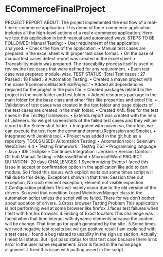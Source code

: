 # ECommerceFinalProject
PROJECT REPORT
ABOUT:
The project implemented the end flow of a real-time e-commerce application. This demo of the e-commerce
application includes all the high-level actions of a real e-commerce application. Here we test this application in
both manual and automated ways.
STEPS TO BE FOLLOWED:
Manual Testing:
• User requirement of the application analysed.
• Check the flow of the application.
• Manual test cases are prepared in the excel sheet with proper test case format.
• On the base of manual test cases defect report was created in the excel sheet.
• Traceability matrix was prepared. The traceability process itself is used to review the test cases that
were defined for any requirement.
• Each test case was prepared module-wise.
TEST STATUS:
Total Test cases : 27
Passed : 18
Failed : 9
Automation Testing:
• Created a maven project with the name ‘EcommerceMasterFinalProject.’
• Added all dependencies required for the project in the pom file.
• Created packages related to the project in the main folder and test folder.
• Added resources package in the main folder for the base class and other files like properties and excel
file.
• Validation of test cases was created in the test folder and page objects of the test cases are created in
the main folder.
• Created XML files for the test cases in the TestNg framework.
• Extends report was created with the help of Listeners. So we get screenshots of the failed test cases
and they will be stored in the Screenshot folder.
• Integrated with maven so, therefore, we can execute the test from the command prompt.(Regression
and Smoke).
• Integrated with Jenkins tool.
• Project was added in the git hub as a repository
TOOLS USED:
Automation Testing:
• Automation tool : Selenium WebDriver 4.4
• Testing Framework : TestNg 7.6.1
• Programming language : Java
• IDE : Eclipse
• Continues Integration : Jenkins
• Version Control : Git hub
Manual Testing:
• MicrosoftExcel
• MicrosoftWord
PROJECT DURATION : 20 days
CHALLENGES:
1.Synchronizing Events
I faced this issue in accept or confirmation option in the application like add to cart module. So I fixed this issues
with explicit waits but some times script will fail due to this delay.
Exceptions shown in that time:
Session time out exception, No such element exception, Element not visible expection
2.Configuration problem
This will mainly occur due to the old version of the drivers .So avoid that condition I used WebdriverManger class
in the automation script unless the script will be failed. There for we don’t bother about updation of drivers.
3.Cross browser Testing Problem
This application is not performing well at some browser like firefox .I faces test failures when I test with fire fox
browser.
4.Finding of Exact locators
This challenge was faced when that time interact with dynamic elements because the content will be change.
That time go for xpath generated by the site .
5.Some times we need negative test results but we get positive result
I am explained with a test case .I found a bug related to usability in the sign up section .Actually I need fail status
.But I got pass status for that test case because there is no error in the user name requirement. Error is found
in the home page alignment .I fixed this issue with putting assert in the script.
